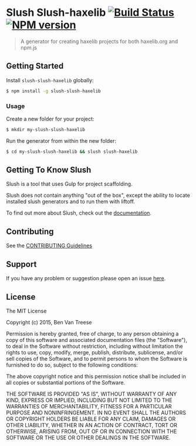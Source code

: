 # Slush Slush-haxelib [![Build Status](https://secure.travis-ci.org/vantreeseba/slush-slush-haxelib.png?branch=master)](https://travis-ci.org/vantreeseba/slush-slush-haxelib) [![NPM version](https://badge-me.herokuapp.com/api/npm/slush-slush-haxelib.png)](http://badges.enytc.com/for/npm/slush-slush-haxelib)

> A generator for creating haxelib projects for both haxelib.org and npm.js


## Getting Started

Install `slush-slush-haxelib` globally:

```bash
$ npm install -g slush-slush-haxelib
```

### Usage

Create a new folder for your project:

```bash
$ mkdir my-slush-slush-haxelib
```

Run the generator from within the new folder:

```bash
$ cd my-slush-slush-haxelib && slush slush-haxelib
```

## Getting To Know Slush

Slush is a tool that uses Gulp for project scaffolding.

Slush does not contain anything "out of the box", except the ability to locate installed slush generators and to run them with liftoff.

To find out more about Slush, check out the [documentation](https://github.com/slushjs/slush).

## Contributing

See the [CONTRIBUTING Guidelines](https://github.com/vantreeseba/slush-slush-haxelib/blob/master/CONTRIBUTING.md)

## Support
If you have any problem or suggestion please open an issue [here](https://github.com/vantreeseba/slush-slush-haxelib/issues).

## License 

The MIT License

Copyright (c) 2015, Ben Van Treese

Permission is hereby granted, free of charge, to any person
obtaining a copy of this software and associated documentation
files (the "Software"), to deal in the Software without
restriction, including without limitation the rights to use,
copy, modify, merge, publish, distribute, sublicense, and/or sell
copies of the Software, and to permit persons to whom the
Software is furnished to do so, subject to the following
conditions:

The above copyright notice and this permission notice shall be
included in all copies or substantial portions of the Software.

THE SOFTWARE IS PROVIDED "AS IS", WITHOUT WARRANTY OF ANY KIND,
EXPRESS OR IMPLIED, INCLUDING BUT NOT LIMITED TO THE WARRANTIES
OF MERCHANTABILITY, FITNESS FOR A PARTICULAR PURPOSE AND
NONINFRINGEMENT. IN NO EVENT SHALL THE AUTHORS OR COPYRIGHT
HOLDERS BE LIABLE FOR ANY CLAIM, DAMAGES OR OTHER LIABILITY,
WHETHER IN AN ACTION OF CONTRACT, TORT OR OTHERWISE, ARISING
FROM, OUT OF OR IN CONNECTION WITH THE SOFTWARE OR THE USE OR
OTHER DEALINGS IN THE SOFTWARE.

